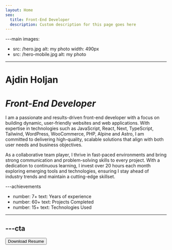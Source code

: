 ```yaml
---
layout: Home
seo:
  title: Front-End Developer
  description: Custom description for this page goes here
---
```


---main
images:
  - src: /hero.jpg
    alt: my photo
    width: 490px
  - src: /hero-mobile.jpg
    alt: my photo
---

# <Typewriter>Ajdin Holjan</Typewriter>

# *Front-End Developer*

<Sep size={12} />

I am a passionate and results-driven front-end developer with a focus on building dynamic, user-friendly websites and web applications. With expertise in technologies such as JavaScript, React, Next, TypeScript, Tailwind, WordPress, WooCommerce, PHP, Alpine and Astro, I am committed to delivering high-quality, scalable solutions that align with both user needs and business objectives.

As a collaborative team player, I thrive in fast-paced environments and bring strong communication and problem-solving skills to every project. With a dedication to continuous learning, I invest over 20 hours each month exploring emerging tools and technologies, ensuring I stay ahead of industry trends and maintain a cutting-edge skillset.



---achievements
- number: 7+
  text: Years of experience
- number: 60+
  text: Projects Completed
- number: 15+
  text: Technologies Used
---


---cta
---
<Button href="/contact" size="lg" className="mb-6">
  Download Resume
</Button>